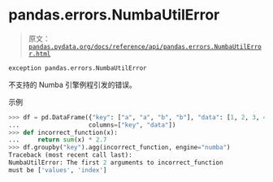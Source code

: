 # pandas.errors.NumbaUtilError

> 原文：[`pandas.pydata.org/docs/reference/api/pandas.errors.NumbaUtilError.html`](https://pandas.pydata.org/docs/reference/api/pandas.errors.NumbaUtilError.html)

```py
exception pandas.errors.NumbaUtilError
```

不支持的 Numba 引擎例程引发的错误。

示例

```py
>>> df = pd.DataFrame({"key": ["a", "a", "b", "b"], "data": [1, 2, 3, 4]},
...                   columns=["key", "data"])
>>> def incorrect_function(x):
...     return sum(x) * 2.7
>>> df.groupby("key").agg(incorrect_function, engine="numba")
Traceback (most recent call last):
NumbaUtilError: The first 2 arguments to incorrect_function
must be ['values', 'index'] 
```
